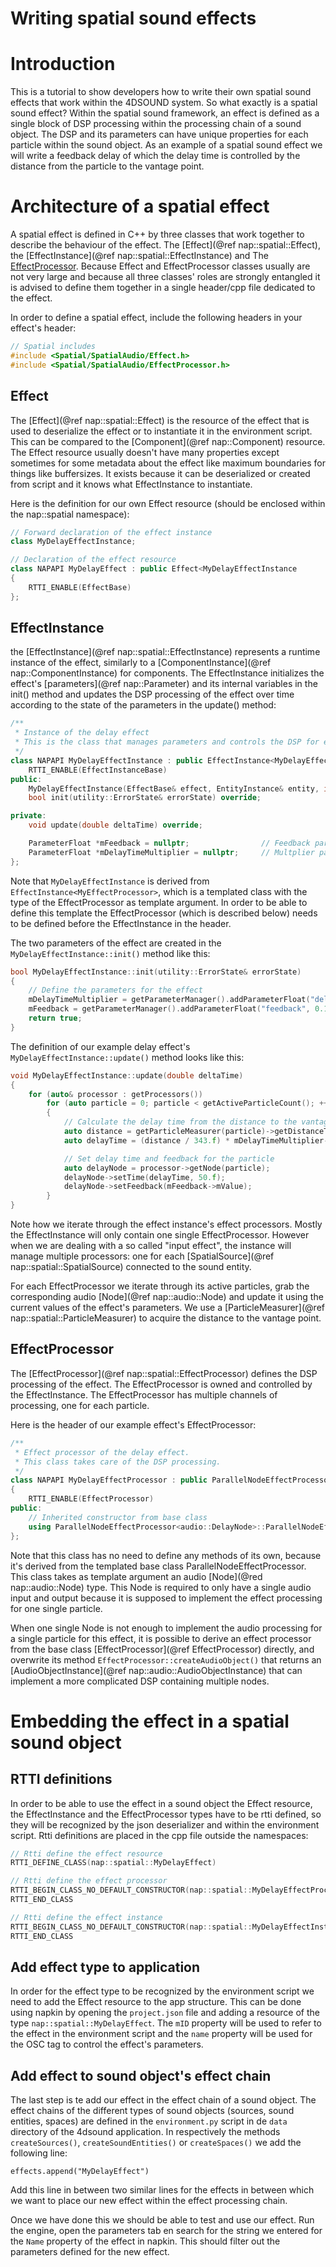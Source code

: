 Writing spatial sound effects
===

Introduction
===
This is a tutorial to show developers how to write their own spatial sound effects that work within the 4DSOUND system. So what exactly is a spatial sound effect? Within the spatial sound framework, an effect is defined as a single block of DSP processing within the processing chain of a sound object. The DSP and its parameters can have unique properties for each particle within the sound object. 
As an example of a spatial sound effect we will write a feedback delay of which the delay time is controlled by the distance from the particle to the vantage point.

Architecture of a spatial effect
===
A spatial effect is defined in C++ by three classes that work together to describe the behaviour of the effect. The [Effect](@ref nap::spatial::Effect), the [EffectInstance](@ref nap::spatial::EffectInstance) and The [EffectProcessor](@nap::spatial::EffectProcessor). Because Effect and EffectProcessor classes usually are not very large and because all three classes' roles are strongly entangled it is advised to define them together in a single header/cpp file dedicated to the effect.

In order to define a spatial effect, include the following headers in your effect's header:

~~~cpp
// Spatial includes
#include <Spatial/SpatialAudio/Effect.h>
#include <Spatial/SpatialAudio/EffectProcessor.h>
~~~

Effect
---
The [Effect](@ref nap::spatial::Effect) is the resource of the effect that is used to deserialize the effect or to instantiate it in the environment script. This can be compared to the [Component](@ref nap::Component) resource. The Effect resource usually doesn't have many properties except sometimes for some metadata about the effect like maximum boundaries for things like buffersizes. It exists because it can be deserialized or created from script and it knows what EffectInstance to instantiate.

Here is the definition for our own Effect resource (should be enclosed within the nap::spatial namespace):
~~~cpp
// Forward declaration of the effect instance
class MyDelayEffectInstance;

// Declaration of the effect resource
class NAPAPI MyDelayEffect : public Effect<MyDelayEffectInstance
{ 
    RTTI_ENABLE(EffectBase) 
};
~~~

EffectInstance
---
the [EffectInstance](@ref nap::spatial::EffectInstance) represents a runtime instance of the effect, similarly to a [ComponentInstance](@ref nap::ComponentInstance) for components. The EffectInstance initializes the effect's [parameters](@ref nap::Parameter) and its internal variables in the init() method and updates the DSP processing of the effect over time according to the state of the parameters in the update() method:
~~~cpp
/**
 * Instance of the delay effect
 * This is the class that manages parameters and controls the DSP for each particle
 */
class NAPAPI MyDelayEffectInstance : public EffectInstance<MyDelayEffectProcessor> {
    RTTI_ENABLE(EffectInstanceBase)
public:
    MyDelayEffectInstance(EffectBase& effect, EntityInstance& entity, int channelCount) : EffectInstance(effect, entity, channelCount) {}
    bool init(utility::ErrorState& errorState) override;

private:
    void update(double deltaTime) override;

    ParameterFloat *mFeedback = nullptr;                // Feedback parameter
    ParameterFloat *mDelayTimeMultiplier = nullptr;     // Multplier parameter for the delay time
};
~~~

Note that `MyDelayEffectInstance` is derived from `EffectInstance<MyEffectProcessor>`, which is a templated class with the type of the EffectProcessor as template argument. In order to be able to define this template the EffectProcessor (which is described below) needs to be defined before the EffectInstance in the header.

The two parameters of the effect are created in the `MyDelayEffectInstance::init()` method like this:
~~~cpp
bool MyDelayEffectInstance::init(utility::ErrorState& errorState)
{
    // Define the parameters for the effect
    mDelayTimeMultiplier = getParameterManager().addParameterFloat("delayTimeMultiplier", 1.f, 0.f, 100.f);
    mFeedback = getParameterManager().addParameterFloat("feedback", 0.1f, 0.f, 1.f);
    return true;
}
~~~

The definition of our example delay effect's `MyDelayEffectInstance::update()` method looks like this:
~~~cpp
void MyDelayEffectInstance::update(double deltaTime)
{
    for (auto& processor : getProcessors())
        for (auto particle = 0; particle < getActiveParticleCount(); ++particle)
        {
            // Calculate the delay time from the distance to the vantage point
            auto distance = getParticleMeasurer(particle)->getDistanceToVantagePoint();
            auto delayTime = (distance / 343.f) * mDelayTimeMultiplier->mValue * 1000.f;

            // Set delay time and feedback for the particle
            auto delayNode = processor->getNode(particle);
            delayNode->setTime(delayTime, 50.f);
            delayNode->setFeedback(mFeedback->mValue);
        }
}
~~~
Note how we iterate through the effect instance's effect processors. Mostly the EffectInstance will only contain one single EffectProcessor. However when we are dealing with a so called "input effect", the instance will manage multiple processors: one for each [SpatialSource](@ref nap::spatial::SpatialSource) connected to the sound entity.

For each EffectProcessor we iterate through its active particles, grab the corresponding audio [Node](@ref nap::audio::Node) and update it using the current values of the effect's parameters. We use a [ParticleMeasurer](@ref nap::spatial::ParticleMeasurer) to acquire the distance to the vantage point.

EffectProcessor
---
The [EffectProcessor](@ref nap::spatial::EffectProcessor) defines the DSP processing of the effect. The EffectProcessor is owned and controlled by the EffectInstance. The EffectProcessor has multiple channels of processing, one for each particle.

Here is the header of our example effect's EffectProcessor:
~~~cpp
/**
 * Effect processor of the delay effect.
 * This class takes care of the DSP processing.
 */
class NAPAPI MyDelayEffectProcessor : public ParallelNodeEffectProcessor<audio::DelayNode>
{
    RTTI_ENABLE(EffectProcessor)
public:
    // Inherited constructor from base class
    using ParallelNodeEffectProcessor<audio::DelayNode>::ParallelNodeEffectProcessor;
};
~~~
Note that this class has no need to define any methods of its own, because it's derived from the templated base class ParallelNodeEffectProcessor. This class takes as template argument an audio [Node](@red nap::audio::Node) type. This Node is required to only have a single audio input and output because it is supposed to implement the effect processing for one single particle.

When one single Node is not enough to implement the audio processing for a single particle for this effect, it is possible to derive an effect processor from the base class [EffectProcessor](@ref EffectProcessor) directly, and overwrite its method `EffectProcessor::createAudioObject()` that returns an [AudioObjectInstance](@ref nap::audio::AudioObjectInstance) that can implement a more complicated DSP containing multiple nodes.

Embedding the effect in a spatial sound object
===
RTTI definitions
---
In order to be able to use the effect in a sound object the Effect resource, the EffectInstance and the EffectProcessor types have to be rtti defined, so they will be recognized by the json deserializer and within the environment script. Rtti definitions are placed in the cpp file outside the namespaces:
~~~cpp
// Rtti define the effect resource
RTTI_DEFINE_CLASS(nap::spatial::MyDelayEffect)

// Rtti define the effect processor
RTTI_BEGIN_CLASS_NO_DEFAULT_CONSTRUCTOR(nap::spatial::MyDelayEffectProcessor)
RTTI_END_CLASS

// Rtti define the effect instance
RTTI_BEGIN_CLASS_NO_DEFAULT_CONSTRUCTOR(nap::spatial::MyDelayEffectInstance)
RTTI_END_CLASS
~~~
Add effect type to application
---
In order for the effect type to be recognized by the environment script we need to add the Effect resource to the app structure. This can be done using napkin by opening the `project.json` file and adding a resource of the type `nap::spatial::MyDelayEffect`. The `mID` property will be used to refer to the effect in the environment script and the `name` property will be used for the OSC tag to control the effect's parameters.

Add effect to sound object's effect chain
---
The last step is te add our effect in the effect chain of a sound object. The effect chains of the different types of sound objects (sources, sound entities, spaces) are defined in the `environment.py` script in de `data` directory of the 4dsound application. In respectively the methods `createSources()`, `createSoundEntities()` or `createSpaces()` we add the following line:
~~~
effects.append("MyDelayEffect")
~~~
Add this line in between two similar lines for the effects in between which we want to place our new effect within the effect processing chain. 

Once we have done this we should be able to test and use our effect. Run the engine, open the parameters tab en search for the string we entered for the `Name` property of the effect in napkin. This should filter out the parameters defined for the new effect.